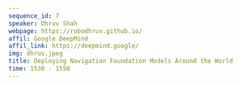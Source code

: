 ```yaml
---
sequence_id: 7
speaker: Dhruv Shah
webpage: https://robodhruv.github.io/
affil: Google DeepMind
affil_link: https://deepmind.google/
img: dhruv.jpeg
title: Deploying Navigation Foundation Models Around the World
time: 1530 - 1550
---
```

